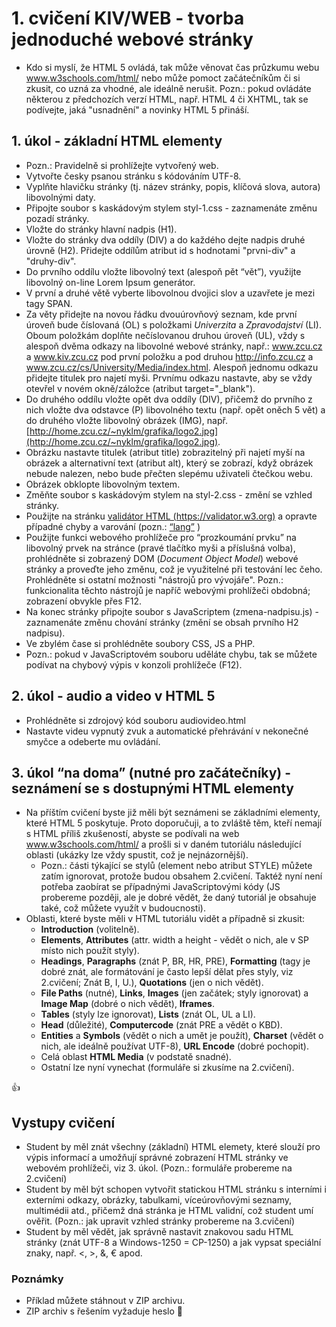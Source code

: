 # 1. cvičení KIV/WEB - tvorba jednoduché webové stránky

* Kdo si myslí, že HTML 5 ovládá, tak může věnovat čas průzkumu webu www.w3schools.com/html/ nebo může pomoct začátečníkům či si zkusit, co uzná za vhodné, ale ideálně nerušit.
Pozn.: pokud ovládáte některou z předchozích verzí HTML, např. HTML 4 či XHTML, tak se podívejte, jaká "usnadnění" a novinky HTML 5 přináší. 

## 1. úkol - základní HTML elementy

* Pozn.: Pravidelně si prohlížejte vytvořený web.
* Vytvořte česky psanou stránku s kódováním UTF-8. 
* Vyplňte hlavičku stránky (tj. název stránky, popis, klíčová slova, autora) libovolnými daty.
* Připojte soubor s kaskádovým stylem styl-1.css - zaznamenáte změnu pozadí stránky.
* Vložte do stránky hlavní nadpis (H1).
* Vložte do stránky dva oddíly (DIV) a do každého dejte nadpis druhé úrovně (H2). Přidejte oddílům atribut id s hodnotami "prvni-div" a "druhy-div".
* Do prvního oddílu vložte libovolný text (alespoň pět “vět”), využijte libovolný on-line Lorem Ipsum generátor.
* V první a druhé větě vyberte libovolnou dvojici slov a uzavřete je mezi tagy SPAN.
* Za věty přidejte na novou řádku dvouúrovňový seznam, kde první úroveň bude číslovaná (OL) s položkami *Univerzita* a *Zpravodajství* (LI). Oboum položkám doplňte nečíslovanou druhou úroveň (UL), vždy s alespoň dvěma odkazy na libovolné webové stránky, např.: www.zcu.cz a www.kiv.zcu.cz pod první položku a pod druhou http://info.zcu.cz a www.zcu.cz/cs/University/Media/index.html. Alespoň jednomu odkazu přidejte titulek pro najetí myši. Prvnímu odkazu nastavte, aby se vždy otevřel v novém okně/záložce (atribut target="_blank").
* Do druhého oddílu vložte opět dva oddíly (DIV), přičemž do prvního z nich vložte dva odstavce (P) libovolného textu (např. opět oněch 5 vět) a do druhého vložte libovolný obrázek (IMG), např. [http://home.zcu.cz/~nyklm/grafika/logo2.jpg](http://home.zcu.cz/~nyklm/grafika/logo2.jpg).
* Obrázku nastavte titulek (atribut title) zobrazitelný při najetí myší na obrázek a alternativní text (atribut alt), který se zobrazí, když obrázek nebude nalezen, nebo bude přečten slepému uživateli čtečkou webu.
* Obrázek obklopte libovolným textem.
* Změňte soubor s kaskádovým stylem na styl-2.css - změní se vzhled stránky.
* Použijte na stránku [validátor HTML (https://validator.w3.org)](https://validator.w3.org/) a opravte případné chyby a varování (pozn.: [“lang”](http://www.iana.org/assignments/language-subtag-registry/language-subtag-registry) )
* Použijte funkci webového prohlížeče pro “prozkoumání prvku” na libovolný prvek na stránce (pravé tlačítko myši a příslušná volba), prohlédněte si zobrazený DOM (*Document Object Model*) webové stránky a proveďte jeho změnu, což je využitelné při testování lec čeho. Prohlédněte si ostatní možnosti "nástrojů pro vývojáře". Pozn.: funkcionalita těchto nástrojů je napříč webovými prohlížeči obdobná; zobrazení obvykle přes F12. 
* Na konec stránky připojte soubor s JavaScriptem (zmena-nadpisu.js) - zaznamenáte změnu chování stránky (změní se obsah prvního H2 nadpisu).
* Ve zbylém čase si prohlédněte soubory CSS, JS a PHP.
* Pozn.: pokud v JavaScriptovém souboru uděláte chybu, tak se můžete podívat na chybový výpis v konzoli prohlížeče (F12).

## 2. úkol - audio a video v HTML 5

* Prohlédněte si zdrojový kód souboru audiovideo.html
* Nastavte videu vypnutý zvuk a automatické přehrávání v nekonečné smyčce a odeberte mu ovládání.

## 3. úkol “na doma” (nutné pro začátečníky) - seznámení se s dostupnými HTML elementy

* Na příštím cvičení byste již měli být seznámeni se základními elementy, které HTML 5 poskytuje. Proto doporučuji, a to zvláště těm, kteří nemají s HTML příliš zkušeností, abyste se podívali na web www.w3schools.com/html/ a prošli si v daném tutoriálu následující oblasti (ukázky lze vždy spustit, což je nejnázornější).
    * Pozn.: části týkající se stylů (element nebo atribut STYLE) můžete zatím ignorovat, protože budou obsahem 2.cvičení. Taktéž nyní není potřeba zaobírat se případnými JavaScriptovými kódy (JS probereme později, ale je dobré vědět, že daný tutoriál je obsahuje také, což můžete využít v budoucnosti).
* Oblasti, které byste měli v HTML tutoriálu vidět a případně si zkusit:
    * **Introduction** (volitelně).
    * **Elements**, **Attributes** (attr. width a height - vědět o nich, ale v SP místo nich použít styly).
    * **Headings**, **Paragraphs** (znát P, BR, HR, PRE), **Formatting** (tagy je dobré znát, ale formátování je často lepší dělat přes styly, viz 2.cvičení; Znát B, I, U.), **Quotations** (jen o nich vědět).
    * **File Paths** (nutné), **Links**, **Images** (jen začátek; styly ignorovat) a **Image Map** (dobré o nich vědět), **Iframes**.
    * **Tables** (styly lze ignorovat), **Lists** (znát OL, UL a LI).
    * **Head** (důležité), **Computercode** (znát PRE a vědět o KBD).
    * **Entities** a **Symbols** (vědět o nich a umět je použít), **Charset** (vědět o nich, ale ideálně používat UTF-8), **URL Encode** (dobré pochopit).
    * Celá oblast **HTML Media** (v podstatě snadné).
    * Ostatní lze nyní vynechat (formuláře si zkusíme na 2.cvičení).   

:+1:

## Vystupy cvičení
* Student by měl znát všechny (základní) HTML elemety, které slouží pro výpis informací a umožňují správné zobrazení HTML stránky ve webovém prohlížeči, viz 3. úkol. (Pozn.: formuláře probereme na 2.cvičení)
* Student by měl být schopen vytvořit statickou HTML stránku s interními i externími odkazy, obrázky, tabulkami, víceúrovňovými seznamy, multimédii atd., přičemž dná stránka je HTML validní, což student umí ověřit. (Pozn.: jak upravit vzhled stránky probereme na 3.cvičení)
* Student by měl vědět, jak správně nastavit znakovou sadu HTML stránky (znát UTF-8 a Windows-1250 = CP-1250) a jak vypsat speciální znaky, např. &lt;, &gt;, &amp;, &euro; apod.   

### Poznámky
* Příklad můžete stáhnout v ZIP archivu.
* ZIP archiv s řešením vyžaduje heslo :dog:
